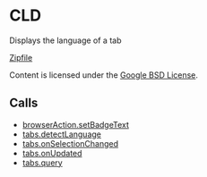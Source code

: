 
CLD
=======

Displays the language of a tab

[Zipfile](http://developer.chrome.com/extensions/examples/api/i18n/cld.zip)

Content is licensed under the [Google BSD License](http://code.google.com/google_bsd_license.html).

Calls
-----

* [browserAction.setBadgeText](http://developer.chrome.com/extensions/browserAction.html#method-setBadgeText)
* [tabs.detectLanguage](http://developer.chrome.com/extensions/tabs.html#method-detectLanguage)
* [tabs.onSelectionChanged](http://developer.chrome.com/extensions/tabs.html#event-onSelectionChanged)
* [tabs.onUpdated](http://developer.chrome.com/extensions/tabs.html#event-onUpdated)
* [tabs.query](http://developer.chrome.com/extensions/tabs.html#method-query)